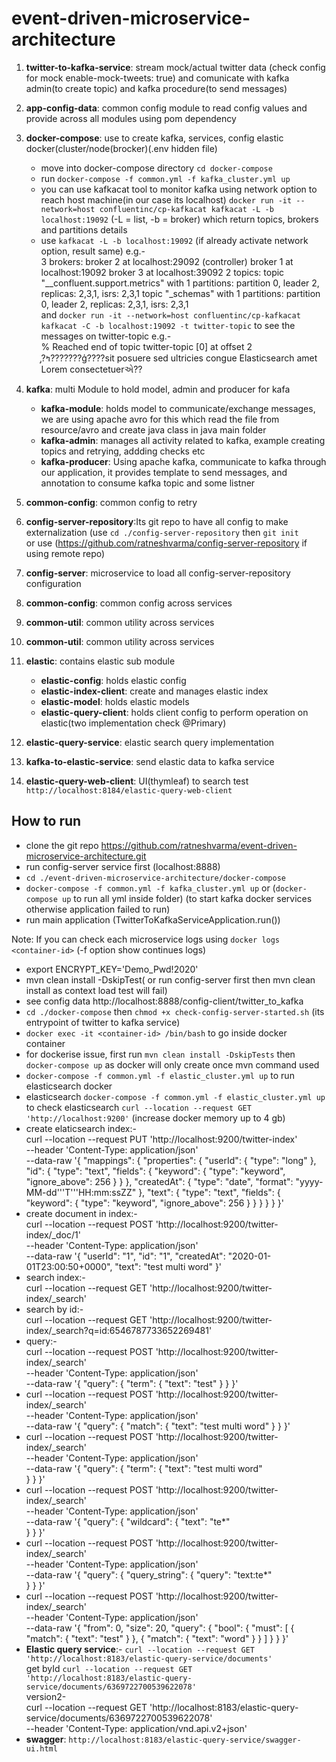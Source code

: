 # event-driven-microservice-architecture
1. <b>twitter-to-kafka-service</b>: stream mock/actual twitter data (check config for mock  enable-mock-tweets: true) and comunicate with kafka admin(to create topic) and kafka procedure(to send messages)
2. <b>app-config-data</b>: common config module to read config values and provide across all modules using pom dependency
3. <b>docker-compose</b>: use to create kafka, services, config elastic docker(cluster/node(brocker)(.env hidden file) </br>
  	 - move into docker-compose directory `cd docker-compose` </br>
	 - run `docker-compose -f common.yml -f kafka_cluster.yml up` </br>
	 - you can use kafkacat tool to monitor kafka using network option to reach host machine(in our case its localhost) `docker run -it --network=host confluentinc/cp-kafkacat kafkacat -L -b localhost:19092` (-L = list, -b = broker) which return topics, brokers and partitions details</br>
	 - use `kafkacat -L -b localhost:19092` (if already activate network option, result same) e.g.- </br>
	     3 brokers:
  			 broker 2 at localhost:29092 (controller)
  			 broker 1 at localhost:19092
  			 broker 3 at localhost:39092
 			2 topics:
  				topic "__confluent.support.metrics" with 1 partitions:
   				 partition 0, leader 2, replicas: 2,3,1, isrs: 2,3,1
 				 topic "_schemas" with 1 partitions:
    				 partition 0, leader 2, replicas: 2,3,1, isrs: 2,3,1<br> and `docker run -it --network=host confluentinc/cp-kafkacat kafkacat -C -b localhost:19092 -t twitter-topic` to see the messages on twitter-topic e.g.- <br> % Reached end of topic twitter-topic [0] at offset 2<br>
̡?ߤ???????ģ????sit posuere sed ultricies congue Elasticsearch amet Lorem consectetuerએ??<br>
4. <b>kafka</b>: multi Module to hold model, admin and producer for kafa<br>
	 - <b>kafka-module</b>: holds model to communicate/exchange messages, we are using apache avro for this which read the file from resource/avro  and create java class in java main folder<br>
	 - <b>kafka-admin</b>: manages all activity related to kafka, example creating topics and retrying, addding checks etc<br>
	 - <b>kafka-producer</b>: Using apache kafka, communicate to kafka through our application, it provides template to send messages, and annotation to consume kafka topic and some listner<br>
5. <b>common-config</b>: common config to retry <br>
6. <b>config-server-repository</b>:Its git repo to have all config to make externalization (use `cd ./config-server-repository` then `git init` <br> or use (https://github.com/ratneshvarma/config-server-repository if using remote repo)
7. <b>config-server</b>: microservice to load all config-server-repository configuration <br>
8. <b>common-config</b>: common config across services
9. <b>common-util</b>: common utility across services
10. <b>common-util</b>: common utility across services
11. <b>elastic</b>: contains elastic sub module<br>
	- <b>elastic-config</b>: holds elastic config<br>
	- <b>elastic-index-client</b>: create and manages elastic index<br>
	- <b>elastic-model</b>: holds elastic models<br>
	- <b>elastic-query-client</b>: holds client config to perform operation on elastic(two implementation check @Primary)<br>

12. <b>elastic-query-service</b>: elastic search query implementation
13. <b>kafka-to-elastic-service</b>: send elastic data to kafka service
13. <b>elastic-query-web-client</b>: UI(thymleaf) to search test `http://localhost:8184/elastic-query-web-client`



## How to run
- clone the git repo <a href="https://github.com/ratneshvarma/event-driven-microservice-architecture.git">https://github.com/ratneshvarma/event-driven-microservice-architecture.git</a>
- run config-server service first (localhost:8888)
- `cd ./event-driven-microservice-architecture/docker-compose` 
- `docker-compose -f common.yml -f kafka_cluster.yml up` or (`docker-compose up` to run all yml inside folder) (to start kafka docker services otherwise application failed to run)
- run main application (TwitterToKafkaServiceApplication.run())

Note: If you can check each microservice logs using `docker logs <container-id>` (-f option show continues logs)
- export ENCRYPT_KEY='Demo_Pwd!2020'
- mvn clean install -DskipTest( or run config-server first then mvn clean install as context load test will fail)
- see config data http://localhost:8888/config-client/twitter_to_kafka
- `cd ./docker-compose` then `chmod +x check-config-server-started.sh` (its entrypoint of twitter to kafka service)
- `docker exec -it <container-id> /bin/bash` to go inside docker container
- for dockerise issue, first run `mvn clean install -DskipTests` then `docker-compose up` as docker will only create once mvn command used
- `docker-compose -f common.yml -f elastic_cluster.yml up` to run elasticsearch docker
- elasticsearch `docker-compose -f common.yml -f elastic_cluster.yml up` to check elasticsearch `curl --location --request GET 'http://localhost:9200'` (increase docker memory up to 4 gb) 
- create elaticsearch index:- <br>curl --location --request PUT 'http://localhost:9200/twitter-index' \
--header 'Content-Type: application/json' \
--data-raw '{
    "mappings": {
        "properties": {
            "userId": {
                "type": "long"
            },
            "id": {
                "type": "text",
                "fields": {
                    "keyword": {
                        "type": "keyword",
                        "ignore_above": 256
                    }
                }
            },
            "createdAt": {
                "type": "date",
		"format": "yyyy-MM-dd'\''T'\''HH:mm:ssZZ"
            },
            "text": {
                "type": "text",
                "fields": {
                    "keyword": {
                        "type": "keyword",
                        "ignore_above": 256
                    }
                }
            }
        }
    }
}'<br>
- create document in index:- <br> curl --location --request POST 'http://localhost:9200/twitter-index/_doc/1' \
--header 'Content-Type: application/json' \
--data-raw '{
"userId": "1",
"id": "1",
"createdAt": "2020-01-01T23:00:50+0000",
"text": "test multi word"
}'<br>
- search index:- <br> curl --location --request GET 'http://localhost:9200/twitter-index/_search'<br>
- search by id:- <br> curl --location --request GET 'http://localhost:9200/twitter-index/_search?q=id:6546787733652269481'<br>
- query:-<br> curl --location --request POST 'http://localhost:9200/twitter-index/_search' \
--header 'Content-Type: application/json' \
--data-raw '{
  "query": {
    "term": {
       "text": "test"
      }
   }
}'<br>
- curl --location --request POST 'http://localhost:9200/twitter-index/_search' \
--header 'Content-Type: application/json' \
--data-raw '{
  "query": {
     "match": {
       "text": "test multi word"
      }
   }
}' <br>
- curl --location --request POST 'http://localhost:9200/twitter-index/_search' \
--header 'Content-Type: application/json' \
--data-raw '{
  "query": {
     "term": {
       "text": "test multi word"                           
      }
   }
}' <br>
- curl --location --request POST 'http://localhost:9200/twitter-index/_search' \
--header 'Content-Type: application/json' \
--data-raw '{
  "query": {
     "wildcard": {
       "text": "te*"                          
      }
   }
}' <br>
- curl --location --request POST 'http://localhost:9200/twitter-index/_search' \
--header 'Content-Type: application/json' \
--data-raw '{
  "query": {
    "query_string": {
       "query": "text:te*"                          
      }
   }
}' <br>
- curl --location --request POST 'http://localhost:9200/twitter-index/_search' \
--header 'Content-Type: application/json' \
--data-raw '{
  "from": 0,
  "size": 20,
  "query": {
    "bool": {
      "must": [
        {
          "match": {
            "text": "test"
          }
        },
        {
          "match": {
            "text": "word"
          }
        }
      ]
    }
  }
}' <br>
- <b>Elastic query service</b>:- `curl --location --request GET 'http://localhost:8183/elastic-query-service/documents'`<br> 
get byId  `curl --location --request GET 'http://localhost:8183/elastic-query-service/documents/6369722700539622078'` <br> version2- <br> curl --location --request GET 'http://localhost:8183/elastic-query-service/documents/6369722700539622078' \
--header 'Content-Type: application/vnd.api.v2+json'
- <b>swagger</b>: `http://localhost:8183/elastic-query-service/swagger-ui.html`

	 
    				 
   
    	
	 